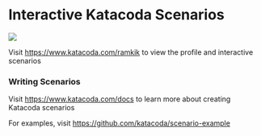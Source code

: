 # Interactive Katacoda Scenarios

[![](http://shields.katacoda.com/katacoda/ramkik/count.svg)](https://www.katacoda.com/ramkik "Get your profile on Katacoda.com")

Visit https://www.katacoda.com/ramkik to view the profile and interactive scenarios

### Writing Scenarios
Visit https://www.katacoda.com/docs to learn more about creating Katacoda scenarios

For examples, visit https://github.com/katacoda/scenario-example
